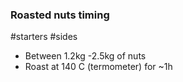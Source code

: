 ### Roasted nuts timing

#starters #sides
  
- Between 1.2kg -2.5kg of nuts  
- Roast at 140 C (termometer) for ~1h


